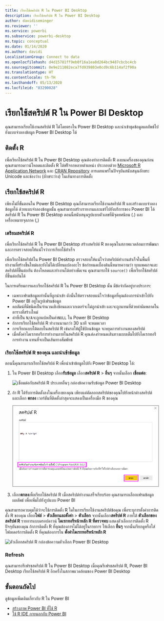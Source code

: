 ```yaml
---
title: เรียกใช้สคริปต์ R ใน Power BI Desktop
description: เรียกใช้สคริปต์ R ใน Power BI Desktop
author: davidiseminger
ms.reviewer: ''
ms.service: powerbi
ms.subservice: powerbi-desktop
ms.topic: conceptual
ms.date: 01/14/2020
ms.author: davidi
LocalizationGroup: Connect to data
ms.openlocfilehash: d4d15781ff9eb0f16a1ea8d264bc9487cbcbc4cb
ms.sourcegitcommit: 0e9e211082eca7fd939803e0cd9c6b114af2f90a
ms.translationtype: HT
ms.contentlocale: th-TH
ms.lasthandoff: 05/13/2020
ms.locfileid: "83290028"
---
```

# <a name="run-r-scripts-in-power-bi-desktop"></a>เรียกใช้สคริปต์ R ใน Power BI Desktop

คุณสามารถเรียกใช้งานสคริปต์ R ได้โดยตรงใน Power BI Desktop และนำเข้าชุดข้อมูลผลลัพธ์ไปยังแบบจำลองข้อมูล Power BI Desktop ได้

## <a name="install-r"></a>ติดตั้ง R

เพื่อเรียกใช้สคริปต์ R ใน  Power BI Desktop คุณต้องทำการติดตั้ง R ลงบนเครื่องของคุณก่อน คุณสามารถดาวน์โหลดและติดตั้ง R ได้ฟรีจากหลายตำแหน่ง ประกอบด้วย [Microsoft R Application Network](https://mran.revolutionanalytics.com/download/) และ [CRAN Repository](https://cran.r-project.org/bin/windows/base/) การเผยแพร่ในปัจจุบันสนับสนุนอักขระ Unicode และช่องว่าง (อักขระว่าง) ในเส้นทางการติดตั้ง

## <a name="run-r-scripts"></a>เรียกใช้สคริปต์ R

เพียงไม่กี่ขั้นตอนใน Power BI Desktop คุณก็สามารถเรียกใช้งานสคริปต์ R และสร้างแบบจำลองข้อมูลได้ ด้วยแบบจำลองข้อมูลนั้น คุณสามารถสร้างรายงานและแชร์ไปยังบริการของ Power BI ได้ สคริปต์ R ใน Power BI Desktop ตอนนี้สนับสนุนรูปแบบตัวเลขที่มีจุดทศนิยม (.) และเครื่องหมายจุลภาค (,)

### <a name="prepare-an-r-script"></a>เตรียมสคริปต์ R

เพื่อเรียกใช้สคริปต์ R ใน Power BI Desktop สร้างสคริปต์ R ของคุณในสภาพแวดล้อมการพัฒนา และการตรวจสอบให้แน่ใจว่าการเรียกใช้สำเร็จ

เพื่อเรียกใช้สคริปต์ใน Power BI Desktop ตรวจสอบให้แน่ใจว่าสคริปต์ทำงานสำเร็จในพื้นที่ทำงานที่สร้างขึ้นใหม่และยังไม่ได้เปลี่ยนแปลงอะไร ข้อกำหนดเบื้องต้นนี้หมายความว่า ทุกแพคเกจและสคริปต์ที่ขึ้นต่อกัน ต้องโหลดและทำงานได้อย่างชัดเจน คุณสามารถใช้ `source()` เพื่อเรียกใช้สคริปต์ที่ขึ้นต่อกันได้

ในการเตรียมการและเรียกใช้สคริปต์ R ใน Power BI Desktop นั้น มีข้อจำกัดอยู่บางประการ:

* เฉพาะเฟรมข้อมูลเท่านั้นที่ถูกนำเข้า ดังนั้นให้ตรวจสอบแน่ใจว่าข้อมูลที่คุณต้องการนำเข้าไปยัง Power BI อยู่ในรูปเฟรมข้อมูล
* คอลัมน์ที่มีชนิดเป็นจำนวนเชิงซ้อนและเวกเตอร์จะไม่ถูกนำเข้า และจะถูกแทนที่ด้วยค่าผิดพลาดในตารางที่สร้างใหม่
* ค่าที่เป็น `N/A`จะถูกแปลเป็นค่า`NULL` ใน Power BI Desktop
* ถ้าการเรียกใช้สคริปต์ R ทำงานนานกว่า 30 นาที จะหมดเวลา
* การเรียกแบบโต้ตอบในสคริปต์ R เช่นรอให้ผู้ใช้ป้อนข้อมูล จะหยุดการทำงานของสคริปต์
* เมื่อตั้งค่าไดเรกทอรีการทำงานภายในสคริปต์ R คุณ*ต้อง*กำหนดเส้นทางแบบเต็มไปยังไดเรกทอรีการทำงาน แทนที่จะเป็นเส้นทางสัมพัทธ์

### <a name="run-your-r-script-and-import-data"></a>เรียกใช้สคริปต์ R ของคุณ และนำเข้าข้อมูล

ตอนนี้คุณสามารถเรียกใช้สคริปต์ R เพื่อนำเข้าข้อมูลไปยัง  Power BI Desktop ได้:

1. ใน Power BI Desktop เลือก**รับข้อมูล** เลือก**สคริปต์ R** > **อื่นๆ**  จากนั้นเลือก **เชื่อมต่อ**:

    ![เชื่อมต่อกับสคริปต์ R ประเภทอื่นๆ  กล่องข้อความรับข้อมูล Power BI Desktop](media/desktop-r-scripts/r-scripts-1.png)

2. ถ้า R ได้รับการติดตั้งลงในเครื่องของคุณ เพียงแค่คัดลอกสคริปต์ของคุณไปยังหน้าต่างสคริปต์ และเลือก **ตกลง** เวอร์ชันที่ติดตั้งล่าสุดจะแสดงเป็นเครื่องมือ R ของคุณ

    ![กล่องข้อความสคริปต์ R Power BI Desktop](media/desktop-r-scripts/r-scripts-2.png)

3. เลือก**ตกลง**เพื่อเรียกใช้สคริปต์ R เมื่อสคริปต์ทำงานเสร็จเรียบร้อย คุณสามารถเลือกเฟรมข้อมูลผลลัพธ์ เพื่อเพิ่มไปยังรูปแบบ Power BI

คุณสามารถควบคุมได้ว่าจะใช้การติดตั้ง R ใดในการเรียกใช้งานสคริปต์ข้อคุณ เพื่อระบุการตั้งค่าการติดตั้ง R ของคุณ เลือก**ไฟล์** > **ตัวเลือกและตั้งค่า** > **ตัวเลือก** จากนั้นเลือก**สคริปต์ R** ภายใต้ **ตัวเลือกของสคริปต์ R** รายการแบบดรอปดาวน์ **ไดเรกทอรีหน้าหลัก R ที่ตรวจพบ** แสดงตัวเลือกการติดตั้ง R ปัจจุบันของคุณ ถ้าการติดตั้ง R ที่คุณต้องการไม่ได้อยู่ในรายการ ให้เลือก **อื่นๆ** จากนั้นเรียกดูหรือใส่โฟลเดอร์การติดตั้ง R ที่คุณต้องการใน **ตั้งค่าไดเรกทอรีหน้าหลัก R**

![ตัวเลือกสคริปต์ R กล่องข้อความตัวเลือก Power BI Desktop](media/desktop-r-scripts/r-scripts-4.png)

### <a name="refresh"></a>Refresh

คุณสามารถรีเฟรชสคริปต์ R ใน Power BI Desktop เมื่อคุณรีเฟรชสคริปต์ R, Power BI Desktop เรียกใช้สคริปต์ R อีกครั้งในสภาพแวดล้อมของ Power BI Desktop

## <a name="next-steps"></a>ขั้นตอนถัดไป

ดูข้อมูลเพิ่มเติมเกี่ยวกับ R ใน Power BI

* [สร้างภาพ Power BI ที่ใช้ R](../create-reports/desktop-r-visuals.md)
* [ใช้ R IDE ภายนอกกับ Power BI](desktop-r-ide.md)
